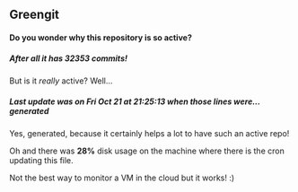 ## Greengit

#### Do you wonder why this repository is so active?

##### After all it has 32353 commits!

But is it *really* active? Well...

##### Last update was on Fri Oct 21 at 21:25:13 when those lines were... generated

Yes, generated, because it certainly helps a lot to have such an active repo!

Oh and there was **28%** disk usage on the machine
where there is the cron updating this file.

Not the best way to monitor a VM in the cloud but it works! :)
